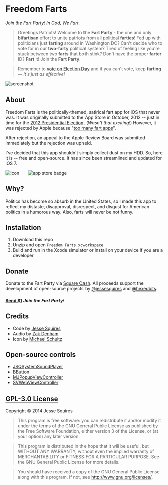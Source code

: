 # Freedom Farts

*Join the Fart Party! In God, We Fart.*
>Greetings Patriots! Welcome to the **Fart Party** - the one and only **bifartisan** effort to unite patriots from all political **farties**! Fed up with politicians just **farting** around in Washington DC? Can't decide who to vote for in our **two-farty** political system? Tired of feeling like you're stuck between two **farts** that both stink? Don't have the proper **farter** ID? **Fart** it! Join the **Fart Party**.

>Remember to [vote on Election Day](http://www.vote411.org) and if you can't vote, keep **farting** — *it's just as effective!*

![screenshot](https://raw.github.com/hexedbits/FreedomFarts/master/Screenshots/Screenshot-1.png)

## About

Freedom Farts is the politically-themed, satirical fart app for iOS that never was. It was originally submitted to the App Store in October, 2012 -- just in time for the [2012 Presidential Election](http://en.wikipedia.org/wiki/United_States_presidential_election,_2012). (*Wasn't that exciting!*) However, it was rejected by Apple because "[too many fart apps](http://www.engadget.com/2010/09/09/apples-app-store-review-guidelines-we-dont-need-any-more-far/)".

After rejection, an appeal to the Apple Review Board was submitted immediately but the rejection was upheld. 

I've decided that this app shouldn't simply collect dust on my HDD. So, here it is -- free and open-source. It has since been streamlined and updated for iOS 7.

![icon](https://raw.github.com/hexedbits/FreedomFarts/master/Freedom%20Farts/Images.xcassets/AppIcon.appiconset/Icon-120.png) &nbsp;&nbsp;&nbsp;&nbsp;&nbsp; ![app store badge](https://raw.githubusercontent.com/hexedbits/FreedomFarts/master/Screenshots/notonappstore.png)

## Why?

Politics has become so absurb in the United States, so I made this app to reflect my distaste, disapproval, disrespect, and disgust for American politics in a humorous way. Also, farts will never be not funny.

## Installation

1. Download this repo
2. Unzip and open `Freedom Farts.xcworkspace`
3. Build and run in the Xcode simulator or install on your device if you are a developer

## Donate

Donate to the Fart Party via [Square Cash](https://square.com/cash). All proceeds support the development of open-source projects by [@jessesquires](http://bit.ly/jsgithub) and [@hexedbits](http://bit.ly/hbgithub).

<h4><a href="mailto:jesse.squires.developer@gmail.com?cc=cash@square.com&subject=$1&body=Thanks for Freedom Farts! I'm joining the Fart Party!">Send $1</a> <em>Join the Fart Party!</em></h4>

## Credits

* Code by [Jesse Squires](https://twitter.com/jesse_squires)
* Audio by [Zak Denham](http://onebyoneaudio.com)
* Icon by [Michael Schultz](http://michaelschultz.com)

## Open-source controls

* [JSQSystemSoundPlayer](https://github.com/jessesquires/JSQSystemSoundPlayer)
* [BButton](https://github.com/jessesquires/BButton)
* [MJPopupViewController](https://github.com/martinjuhasz/MJPopupViewController)
* [SVWebViewController](https://github.com/samvermette/SVWebViewController)

## [GPL-3.0 License](http://opensource.org/licenses/GPL-3.0)

Copyright &copy; 2014 Jesse Squires

>This program is free software: you can redistribute it and/or modify it under the terms of the GNU General Public License as published by the Free Software Foundation, either version 3 of the License, or (at your option) any later version.

>This program is distributed in the hope that it will be useful, but WITHOUT ANY WARRANTY; without even the implied warranty of MERCHANTABILITY or FITNESS FOR A PARTICULAR PURPOSE.  See the GNU General Public License for more details.

>You should have received a copy of the GNU General Public License along with this program.  If not, see <http://www.gnu.org/licenses/>.
